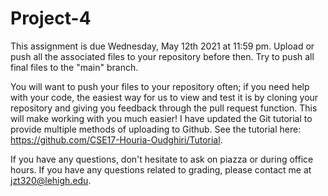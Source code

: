# Project-4

This assignment is due Wednesday, May 12th 2021 at 11:59 pm. Upload or push all the associated files to your repository before then. Try to push all final files to the "main" branch.

You will want to push your files to your repository often; if you need help with your code, the easiest way for us to view and test it is by cloning your repository and giving you feedback through the pull request function. This will make working with you much easier! I have updated the Git tutorial to provide multiple methods of uploading to Github. See the tutorial here: https://github.com/CSE17-Houria-Oudghiri/Tutorial.

If you have any questions, don't hesitate to ask on piazza or during office hours. If you have any questions related to grading, please contact me at jzt320@lehigh.edu.
